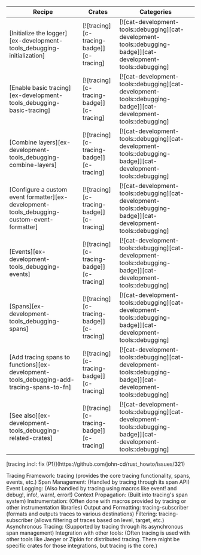 | Recipe | Crates | Categories |
|--------|--------|------------|
| [Initialize the logger][ex-development-tools_debugging-initialization] | [![tracing][c-tracing-badge]][c-tracing] | [![cat-development-tools::debugging][cat-development-tools::debugging-badge]][cat-development-tools::debugging] |
| [Enable basic tracing][ex-development-tools_debugging-basic-tracing] | [![tracing][c-tracing-badge]][c-tracing] | [![cat-development-tools::debugging][cat-development-tools::debugging-badge]][cat-development-tools::debugging] |
| [Combine layers][ex-development-tools_debugging-combine-layers] | [![tracing][c-tracing-badge]][c-tracing] | [![cat-development-tools::debugging][cat-development-tools::debugging-badge]][cat-development-tools::debugging] |
| [Configure a custom event formatter][ex-development-tools_debugging-custom-event-formatter] | [![tracing][c-tracing-badge]][c-tracing] | [![cat-development-tools::debugging][cat-development-tools::debugging-badge]][cat-development-tools::debugging] |
| [Events][ex-development-tools_debugging-events] | [![tracing][c-tracing-badge]][c-tracing] | [![cat-development-tools::debugging][cat-development-tools::debugging-badge]][cat-development-tools::debugging] |
| [Spans][ex-development-tools_debugging-spans] | [![tracing][c-tracing-badge]][c-tracing] | [![cat-development-tools::debugging][cat-development-tools::debugging-badge]][cat-development-tools::debugging] |
| [Add tracing spans to functions][ex-development-tools_debugging-add-tracing-spans-to-fn] | [![tracing][c-tracing-badge]][c-tracing] | [![cat-development-tools::debugging][cat-development-tools::debugging-badge]][cat-development-tools::debugging] |
| [See also][ex-development-tools_debugging-related-crates] | [![tracing][c-tracing-badge]][c-tracing] | [![cat-development-tools::debugging][cat-development-tools::debugging-badge]][cat-development-tools::debugging] |

<div class="hidden">
[tracing.incl: fix (P1)](https://github.com/john-cd/rust_howto/issues/321)

Tracing Framework: tracing (provides the core tracing functionality, spans, events, etc.)
Span Management: (Handled by tracing through its span API)
Event Logging: (Also handled by tracing using macros like event! and debug!, info!, warn!, error!)
Context Propagation: (Built into tracing's span system)
Instrumentation: (Often done with macros provided by tracing or other instrumentation libraries)
Output and Formatting: tracing-subscriber (formats and outputs traces to various destinations)
Filtering: tracing-subscriber (allows filtering of traces based on level, target, etc.)
Asynchronous Tracing: (Supported by tracing through its asynchronous span management)
Integration with other tools: (Often tracing is used with other tools like Jaeger or Zipkin for distributed tracing.  There might be specific crates for those integrations, but tracing is the core.)
</div>
